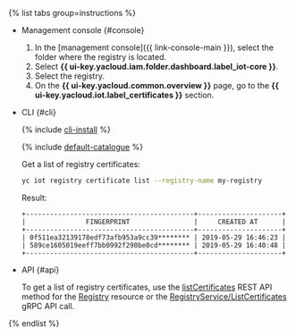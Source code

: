 {% list tabs group=instructions %}

- Management console {#console}

   1. In the [management console]({{ link-console-main }}), select the folder where the registry is located.
   1. Select **{{ ui-key.yacloud.iam.folder.dashboard.label_iot-core }}**.
   1. Select the registry.
   1. On the **{{ ui-key.yacloud.common.overview }}** page, go to the **{{ ui-key.yacloud.iot.label_certificates }}** section.

- CLI {#cli}

  {% include [cli-install](../cli-install.md) %}

  {% include [default-catalogue](../default-catalogue.md) %}

  Get a list of registry certificates:

  ```bash
  yc iot registry certificate list --registry-name my-registry
  ```

  Result:

  ```text
  +------------------------------------------+---------------------+
  |               FINGERPRINT                |     CREATED AT      |
  +------------------------------------------+---------------------+
  | 0f511ea32139178edf73afb953a9cc39******** | 2019-05-29 16:46:23 |
  | 589ce1605019eeff7bb0992f290be0cd******** | 2019-05-29 16:40:48 |
  +------------------------------------------+---------------------+
  ```

- API {#api}

  To get a list of registry certificates, use the [listCertificates](../../iot-core/api-ref/Registry/listCertificates.md) REST API method for the [Registry](../../iot-core/api-ref/Registry/index.md) resource or the [RegistryService/ListCertificates](../../iot-core/api-ref/grpc/Registry/listCertificates.md) gRPC API call.

{% endlist %}